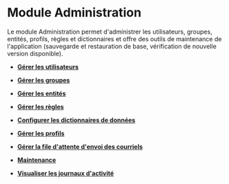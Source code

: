 Module Administration
=====================

Le module Administration permet d'administrer les utilisateurs, groupes, entités, profils, règles et dictionnaires et offre des outils de maintenance de l'application (sauvegarde et restauration de base, vérification de nouvelle version disponible).

- **[Gérer les utilisateurs](07_Module_Administration/02_Utilisateurs/01_Utilisateurs.md)**

- **[Gérer les groupes](07_Module_Administration/03_Groupes.md)**

- **[Gérer les entités](07_Module_Administration/04_Entités.md)**

- **[Gérer les règles](07_Module_Administration/05_Règles/01_Gérer_les_règles.md)**

- **[Configurer les dictionnaires de données](07_Module_Administration/06_Dictionnaires.md)**

-  **[Gérer les profils](07_Module_Administration/07_Profils/01_Profils.md)**

- **[Gérer la file d'attente d'envoi des courriels](07_Module_Administration/08_File_d'attente_des_courriels.md)**

- **[Maintenance](07_Module_Administration/09_Maintenance.md)**

- **[Visualiser les journaux d'activité](07_Module_Administration/10_Journaux.md)**



